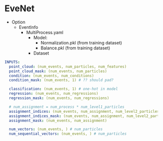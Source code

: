 # EveNet

- Option
    - EventInfo
        - MultiProcess.yaml
            - Model:
                - Normalization.pkl (from training dataset)
                - Balance.pkl (from training dataset)
            - Dataset

```yaml
INPUTS:
  point_cloud: (num_events, num_particles, num_features)
  point_cloud_mask: (num_events, num_particles)
  condition: (num_events, num_conditions)
  condition_mask: (num_events, 1) # ?? should pad?

  classification: (num_events, 1) # one-hot in model
  regression: (num_events, num_regressions)
  regression_mask: (num_events, num_regressions)

  # num_assignment = num_process * num_level1_particles
  assignment_indices: (num_events, num_assignment, num_level2_particles) # with padding
  assignment_indices_mask: (num_events, num_assignment, num_level2_particles) # with padding
  assignment_mask: (num_events, num_assignment)

  num_vectors: (num_events, ) # num_particles
  num_sequential_vectors: (num_events, ) # num_particles
```



